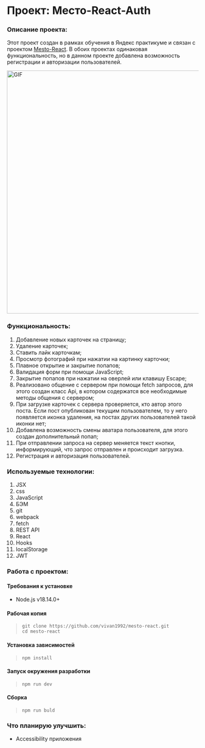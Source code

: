 # Проект: Место-React-Auth

### Описание проекта:
Этот проект создан в рамках обучения в Яндекс практикуме и связан с проектом [Mesto-React](https://vivan1992.github.io/mesto-react/). В обоих проектах одинаковая функциональность, но в данном проекте добавлена возможность регистрации и авторизации пользователей.

<img alt="GIF" src="https://github.com/vivan1992/mesto-react/blob/35e368a75cbdb4a8feef45d4e393b310c7322648/mesto.gif?raw=true" width="640"/>

### Функциональность:
1. Добавление новых карточек на страницу;
2. Удаление карточек;
3. Ставить лайк карточкам;
4. Просмотр фотографий при нажатии на картинку карточки;
5. Плавное открытие и закрытие попапов;
6. Валидация форм при помощи JavaScript;
7. Закрытие попапов при нажатии на оверлей или клавишу Escape;
8. Реализовано общение с сервером при помощи fetch запросов, для этого создан класс Api, в котором содержатся все необходимые методы общения с сервером;
9. При загрузке карточек с сервера проверяется, кто автор этого поста. Если пост опубликован текущим пользователем, то у него появляется иконка удаления, на постах других пользователей такой иконки нет;
10. Добавлена возможность смены аватара пользователя, для этого создан дополнительный попап;
11. При отправлении запроса на сервер меняется текст кнопки, информирующий, что запрос отправлен и происходит загрузка.
12. Регистрация и авторизация пользователей.


### Используемые технологии:
1. JSX
2. css
3. JavaScript
4. БЭМ
5. git
6. webpack
7. fetch
8. REST API
9. React
10. Hooks
11. localStorage
12. JWT

### Работа с проектом:

#### Требования к установке

* Node.js v18.14.0+

#### Рабочая копия
  >```
  >git clone https://github.com/vivan1992/mesto-react.git
  >cd mesto-react
  >```

#### Установка зависимостей

  >```
  >npm install
  >```

#### Запуск окружения разработки

  >```
  >npm run dev
  >```

#### Сборка

  >```
  >npm run buld
  >```

### Что планирую улучшить:
  * Accessibility приложения

